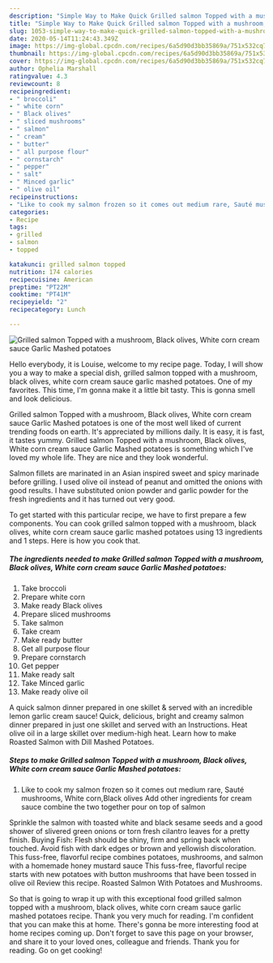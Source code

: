 ```yaml
---
description: "Simple Way to Make Quick Grilled salmon Topped with a mushroom, Black olives, White corn cream sauce Garlic Mashed potatoes"
title: "Simple Way to Make Quick Grilled salmon Topped with a mushroom, Black olives, White corn cream sauce Garlic Mashed potatoes"
slug: 1053-simple-way-to-make-quick-grilled-salmon-topped-with-a-mushroom-black-olives-white-corn-cream-sauce-garlic-mashed-potatoes
date: 2020-05-14T11:24:43.349Z
image: https://img-global.cpcdn.com/recipes/6a5d90d3bb35869a/751x532cq70/grilled-salmon-topped-with-a-mushroom-black-olives-white-corn-cream-sauce-garlic-mashed-potatoes-recipe-main-photo.jpg
thumbnail: https://img-global.cpcdn.com/recipes/6a5d90d3bb35869a/751x532cq70/grilled-salmon-topped-with-a-mushroom-black-olives-white-corn-cream-sauce-garlic-mashed-potatoes-recipe-main-photo.jpg
cover: https://img-global.cpcdn.com/recipes/6a5d90d3bb35869a/751x532cq70/grilled-salmon-topped-with-a-mushroom-black-olives-white-corn-cream-sauce-garlic-mashed-potatoes-recipe-main-photo.jpg
author: Ophelia Marshall
ratingvalue: 4.3
reviewcount: 8
recipeingredient:
- " broccoli"
- " white corn"
- " Black olives"
- " sliced mushrooms"
- " salmon"
- " cream"
- " butter"
- " all purpose flour"
- " cornstarch"
- " pepper"
- " salt"
- " Minced garlic"
- " olive oil"
recipeinstructions:
- "Like to cook my salmon frozen so it comes out medium rare, Sauté mushrooms, White corn,Black olives Add other ingredients for cream sauce combine the two together pour on top of salmon"
categories:
- Recipe
tags:
- grilled
- salmon
- topped

katakunci: grilled salmon topped 
nutrition: 174 calories
recipecuisine: American
preptime: "PT22M"
cooktime: "PT41M"
recipeyield: "2"
recipecategory: Lunch

---
```



![Grilled salmon Topped with a mushroom, Black olives, White corn cream sauce Garlic Mashed potatoes](https://img-global.cpcdn.com/recipes/6a5d90d3bb35869a/751x532cq70/grilled-salmon-topped-with-a-mushroom-black-olives-white-corn-cream-sauce-garlic-mashed-potatoes-recipe-main-photo.jpg)

Hello everybody, it is Louise, welcome to my recipe page. Today, I will show you a way to make a special dish, grilled salmon topped with a mushroom, black olives, white corn cream sauce garlic mashed potatoes. One of my favorites. This time, I'm gonna make it a little bit tasty. This is gonna smell and look delicious.

Grilled salmon Topped with a mushroom, Black olives, White corn cream sauce Garlic Mashed potatoes is one of the most well liked of current trending foods on earth. It's appreciated by millions daily. It is easy, it is fast, it tastes yummy. Grilled salmon Topped with a mushroom, Black olives, White corn cream sauce Garlic Mashed potatoes is something which I've loved my whole life. They are nice and they look wonderful.

Salmon fillets are marinated in an Asian inspired sweet and spicy marinade before grilling. I used olive oil instead of peanut and omitted the onions with good results. I have substituted onion powder and garlic powder for the fresh ingredients and it has turned out very good.


To get started with this particular recipe, we have to first prepare a few components. You can cook grilled salmon topped with a mushroom, black olives, white corn cream sauce garlic mashed potatoes using 13 ingredients and 1 steps. Here is how you cook that.

<!--inarticleads1-->

##### The ingredients needed to make Grilled salmon Topped with a mushroom, Black olives, White corn cream sauce Garlic Mashed potatoes:

1. Take  broccoli
1. Prepare  white corn
1. Make ready  Black olives
1. Prepare  sliced mushrooms
1. Take  salmon
1. Take  cream
1. Make ready  butter
1. Get  all purpose flour
1. Prepare  cornstarch
1. Get  pepper
1. Make ready  salt
1. Take  Minced garlic
1. Make ready  olive oil


A quick salmon dinner prepared in one skillet &amp; served with an incredible lemon garlic cream sauce! Quick, delicious, bright and creamy salmon dinner prepared in just one skillet and served with an Instructions. Heat olive oil in a large skillet over medium-high heat. Learn how to make Roasted Salmon with Dill Mashed Potatoes. 

<!--inarticleads2-->

##### Steps to make Grilled salmon Topped with a mushroom, Black olives, White corn cream sauce Garlic Mashed potatoes:

1. Like to cook my salmon frozen so it comes out medium rare, Sauté mushrooms, White corn,Black olives Add other ingredients for cream sauce combine the two together pour on top of salmon


Sprinkle the salmon with toasted white and black sesame seeds and a good shower of slivered green onions or torn fresh cilantro leaves for a pretty finish. Buying Fish: Flesh should be shiny, firm and spring back when touched. Avoid fish with dark edges or brown and yellowish discoloration. This fuss-free, flavorful recipe combines potatoes, mushrooms, and salmon with a homemade honey mustard sauce This fuss-free, flavorful recipe starts with new potatoes with button mushrooms that have been tossed in olive oil Review this recipe. Roasted Salmon With Potatoes and Mushrooms. 

So that is going to wrap it up with this exceptional food grilled salmon topped with a mushroom, black olives, white corn cream sauce garlic mashed potatoes recipe. Thank you very much for reading. I'm confident that you can make this at home. There's gonna be more interesting food at home recipes coming up. Don't forget to save this page on your browser, and share it to your loved ones, colleague and friends. Thank you for reading. Go on get cooking!
